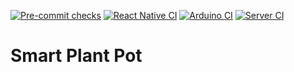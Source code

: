 [![Pre-commit checks](https://github.com/chmromano/metropolia-innovation-project/actions/workflows/pre-commit.yaml/badge.svg?branch=main)](https://github.com/chmromano/metropolia-innovation-project/actions/workflows/pre-commit.yaml) [![React Native CI](https://github.com/chmromano/metropolia-innovation-project/actions/workflows/react-native-ci.yaml/badge.svg?branch=main)](https://github.com/chmromano/metropolia-innovation-project/actions/workflows/react-native-ci.yaml) [![Arduino CI](https://github.com/chmromano/metropolia-innovation-project/actions/workflows/arduino-ci.yaml/badge.svg?branch=main)](https://github.com/chmromano/metropolia-innovation-project/actions/workflows/arduino-ci.yaml) [![Server CI](https://github.com/chmromano/metropolia-innovation-project/actions/workflows/server-ci.yaml/badge.svg?branch=main)](https://github.com/chmromano/metropolia-innovation-project/actions/workflows/server-ci.yaml)

# Smart Plant Pot
